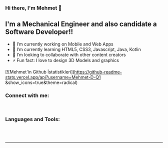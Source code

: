 ### Hi there, I'm Mehmet 👋
## I'm a Mechanical Engineer and also candidate a Software Developer!!

- 🔭 I’m currently working on Mobile and Web Apps 
- 🌱 I’m currently learning HTML5, CSS3, Javascript, Java, Kotlin
- 👯 I’m looking to collaborate with other content creators
- ⚡ Fun fact: I love to design 3D Models and graphics


[![Mehmet'in Github İstatistikleri](https://github-readme-stats.vercel.app/api?username=Mehmet-D-Q1
&show_icons=true&theme=radical)


### Connect with me:



<br />

### Languages and Tools:

<br />
<br />

---

